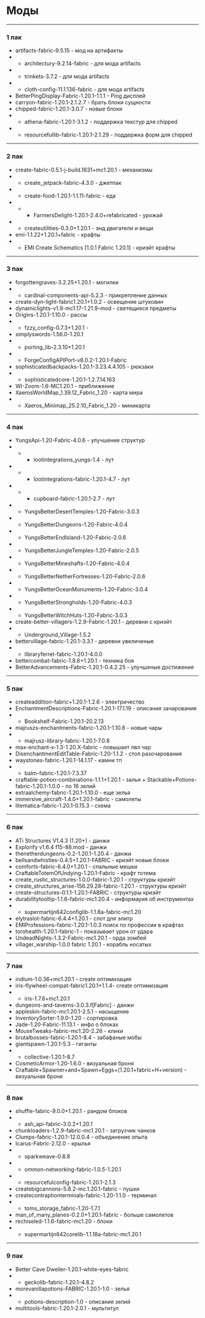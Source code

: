 # Моды
---

### 1 пак
+ artifacts-fabric-9.5.15 - мод на артифакты
+ + architectury-9.2.14-fabric - для мода artifacts
+ + trinkets-3.7.2 - для мода artifacts
+ + cloth-config-11.1.136-fabric - для мода artifacts
+ BetterPingDisplay-Fabric-1.20.1-1.1.1 - Ping дисплей
+ carryon-fabric-1.20.1-2.1.2.7 - брать блоки сущности
+ chipped-fabric-1.20.1-3.0.7 - новые блоки
+ + athena-fabric-1.20.1-3.1.2 - поддержка текстур для chipped
+ + resourcefullib-fabric-1.20.1-2.1.29 - поддержка форм для chipped
---
### 2 пак
+ create-fabric-0.5.1-j-build.1631+mc1.20.1 - механизмы
+ + create_jetpack-fabric-4.3.0 - джетпак
+ + create-food-1.20.1-1.1.11-fabric - еда
+ + + FarmersDelight-1.20.1-2.4.0+refabricated - урожай
+ + createutilities-0.3.0+1.20.1 - энд двигатели и вещи
+ emi-1.1.22+1.20.1+fabric - крафты
+ + EMI Create Schematics [1.0.1 Fabric 1.20.1] - криэйт крафты 
---
### 3 пак
+ forgottengraves-3.2.25+1.20.1 - могилки
+ + cardinal-components-api-5.2.3 - прикрепление данных
+ create-dyn-light-fabric1.20.1+1.0.2 - освещение штуковин
+ dynamiclights-v1.9-mc1.17-1.21.9-mod - светящиеся предметы
+ Origins-1.20.1-1.10.0 - рассы
+ + fzzy_config-0.7.3+1.20.1 - 
+ simplyswords-1.56.0-1.20.1
+ + porting_lib-2.3.10+1.20.1
+ + ForgeConfigAPIPort-v8.0.2-1.20.1-Fabric
+ sophisticatedbackpacks-1.20.1-3.23.4.4.105 - рюкзаки
+ + sophisticatedcore-1.20.1-1.2.7.14.163
+ WI-Zoom-1.6-MC1.20.1 - приближение
+ XaerosWorldMap_1.39.12_Fabric_1.20 - карта мира
+ + Xaeros_Minimap_25.2.10_Fabric_1.20 - миникарта
---
### 4 пак
+ YungsApi-1.20-Fabric-4.0.6 - улучшение структур
+ + + lootintegrations_yungs-1.4 - лут
+ + + lootintegrations-fabric-1.20.1-4.7 - лут
+ + + cupboard-fabric-1.20.1-2.7 - лут
+ + YungsBetterDesertTemples-1.20-Fabric-3.0.3
+ + YungsBetterDungeons-1.20-Fabric-4.0.4
+ + YungsBetterEndIsland-1.20-Fabric-2.0.6
+ + YungsBetterJungleTemples-1.20-Fabric-2.0.5
+ + YungsBetterMineshafts-1.20-Fabric-4.0.4
+ + YungsBetterNetherFortresses-1.20-Fabric-2.0.6
+ + YungsBetterOceanMonuments-1.20-Fabric-3.0.4
+ + YungsBetterStrongholds-1.20-Fabric-4.0.3
+ + YungsBetterWitchHuts-1.20-Fabric-3.0.3
+ create-better-villagers-1.2.9-Fabric-1.20.1 - деревни с криэйт
+ + Underground_Village-1.5.2
+ bettervillage-fabric-1.20.1-3.3.1 - деревни увеличеные
+ + libraryferret-fabric-1.20.1-4.0.0
+ bettercombat-fabric-1.8.6+1.20.1 - техника боя
+ BetterAdvancements-Fabric-1.20.1-0.4.2.25 - улучшеные достижения
---
### 5 пак
+ createaddition-fabric+1.20.1-1.2.6 - электричество
+ EnchantmentDescriptions-Fabric-1.20.1-17.1.19 - описания зачарования
+ + Bookshelf-Fabric-1.20.1-20.2.13 
+ majruszs-enchantments-fabric-1.20.1-1.10.8 - новые чары
+ + majrusz-library-fabric-1.20.1-7.0.8
+ max-enchant-x-1.3-1.20.X-fabric - повышает лвл чар
+ DisenchantmentEditTable-Fabric-1.20-1.1.2 - стол разочарования 
+ waystones-fabric-1.20.1-14.1.17 - камни тп
+ + balm-fabric-1.20.1-7.3.37
+ craftable-potion-combinations-1.1.1+1.20.1 - залья
            + Stackable+Potions-fabric-1.20.1-1.0.0 - по 16 зелий
+ extraalchemy-fabric-1.20.1-1.10.0 - еще зелья
+ immersive_aircraft-1.4.0+1.20.1-fabric - самолеты
+ litematica-fabric-1.20.1-0.15.3 - схема
---
### 6 пак
+ ATi Structures V1.4.3 (1.20+) - данжи
+ Explorify v1.6.4 f15-88.mod - данжи
+ thenetherdungeons-0.2-1.20.1-1.20.4 - данжи
+ bellsandwhistles-0.4.5+1.20.1-FABRIC - криэйт новые блоки
+ comforts-fabric-6.4.0+1.20.1 - спальные мешки 
+ CraftableTotemOfUndying-1.20.1-Fabric - крафт тотема
+ create_rustic_structures-1.0.0-fabric-1.20.1 - структуры криэйт
+ create_structures_arise-156.29.28-fabric-1.20.1 - структуры криэйт
+ create-structures-0.1.1-1.20.1-FABRIC - структуры криэйт
+ durabilitytooltip-1.1.6-fabric-mc1.20.4 - информауия об инструментах
+ + supermartijn642configlib-1.1.8a-fabric-mc1.20
+ elytraslot-fabric-6.4.4+1.20.1 - слот для элитр
+ EMIProfessions-fabric-1.20.1-1.0.3 поиск по профессии в крафтах 
+ torohealth-1.20.1-fabric-1 - показывает урон от удара
+ UndeadNights-1.3.2-Fabric-mc1.20.1 - орда зомбей
+ villager_warship-1.0.0 fabric 1.20.1 - корабль носатых
---
### 7 пак
+ indium-1.0.36+mc1.20.1 - create оптимизация
+ iris-flywheel-compat-fabric1.20.1+1.1.4- create оптимизация
+ + iris-1.7.6+mc1.20.1
+ dungeons-and-taverns-3.0.3.f[Fabric] - данжи
+ appleskin-fabric-mc1.20.1-2.5.1 - насыщение
+ InventorySorter-1.9.0-1.20 - сортировка
+ Jade-1.20-Fabric-11.13.1 - инфо о блоках
+ MouseTweaks-fabric-mc1.20-2.26 - клики
+ brutalbosses-fabric-1.20.1-8.4 - забафаные мобы
+ giantspawn-1.20.1-5.3 - гиганты
+ + collective-1.20.1-8.7 
+ CosmeticArmor-1.20-1.6.0 - визуальная броня
+ Craftable+Spawner+and+Spawn+Eggs+(1.20.1+fabric+H+version) - визуальная броня
---
### 8 пак
+ shuffle-fabric-9.0.0+1.20.1 - рандом блоков
+ + ash_api-fabric-3.0.2+1.20.1
+ chunkloaders-1.2.9-fabric-mc1.20.1 - загрузчик чанков
+ Clumps-fabric-1.20.1-12.0.0.4 - объединение опыта
+ Icarus-Fabric-2.12.0 - крылья
+ + sparkweave-0.8.8
+ + ommon-networking-fabric-1.0.5-1.20.1
+ + resourcefulconfig-fabric-1.20.1-2.1.3
+ createbigcannons-5.8.2-mc.1.20.1-fabric - пушки
+ createcontraptionterminals-fabric-1.20-1.1.0 - терминал  
+ + toms_storage_fabric-1.20-1.7.1
+ man_of_many_planes-0.2.0+1.20.1-fabric - больше самолетов
+ rechiseled-1.1.6-fabric-mc1.20 - блоки
+ + supermartijn642corelib-1.1.18a-fabric-mc1.20.1
---
### 9 пак
+ Better Cave Dweller-1.20.1-white-eyes-fabric
+ + geckolib-fabric-1.20.1-4.8.2
+ morevanillapotions-FABRIC-1.20.1-1.0 - зелья
+ + potions-description-1.0 - описания зелий
+ multitools-fabric-1.20.1-2.0.1 - мультитул